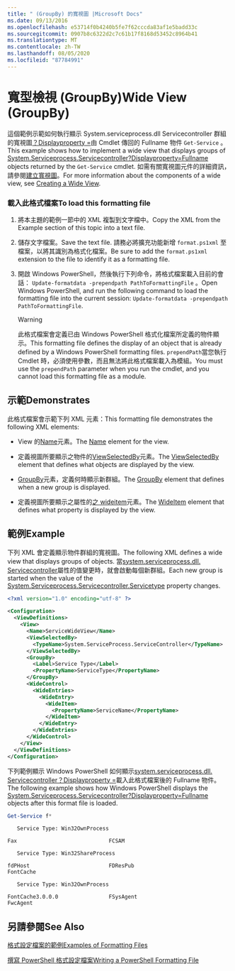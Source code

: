 ```yaml
---
title: " (GroupBy) 的寬視圖 |Microsoft Docs"
ms.date: 09/13/2016
ms.openlocfilehash: e53714f0b4240b5fe7f62cccda83af1e5badd33c
ms.sourcegitcommit: 0907b8c6322d2c7c61b17f8168d53452c8964b41
ms.translationtype: MT
ms.contentlocale: zh-TW
ms.lasthandoff: 08/05/2020
ms.locfileid: "87784991"
---
```

# <a name="wide-view-groupby"></a><span data-ttu-id="b11ed-102">寬型檢視 (GroupBy)</span><span class="sxs-lookup"><span data-stu-id="b11ed-102">Wide View (GroupBy)</span></span>

<span data-ttu-id="b11ed-103">這個範例示範如何執行顯示 System.serviceprocess.dll Servicecontroller 群組的寬視圖[？Displayproperty =](/dotnet/api/System.ServiceProcess.ServiceController)由 Cmdlet 傳回的 Fullname 物件 `Get-Service` 。</span><span class="sxs-lookup"><span data-stu-id="b11ed-103">This example shows how to implement a wide view that displays groups of [System.Serviceprocess.Servicecontroller?Displayproperty=Fullname](/dotnet/api/System.ServiceProcess.ServiceController) objects returned by the `Get-Service` cmdlet.</span></span> <span data-ttu-id="b11ed-104">如需有關寬視圖元件的詳細資訊，請參閱[建立寬視圖](./creating-a-wide-view.md)。</span><span class="sxs-lookup"><span data-stu-id="b11ed-104">For more information about the components of a wide view, see [Creating a Wide View](./creating-a-wide-view.md).</span></span>

### <a name="to-load-this-formatting-file"></a><span data-ttu-id="b11ed-105">載入此格式檔案</span><span class="sxs-lookup"><span data-stu-id="b11ed-105">To load this formatting file</span></span>

1. <span data-ttu-id="b11ed-106">將本主題的範例一節中的 XML 複製到文字檔中。</span><span class="sxs-lookup"><span data-stu-id="b11ed-106">Copy the XML from the Example section of this topic into a text file.</span></span>

2. <span data-ttu-id="b11ed-107">儲存文字檔案。</span><span class="sxs-lookup"><span data-stu-id="b11ed-107">Save the text file.</span></span> <span data-ttu-id="b11ed-108">請務必將擴充功能新增 `format.ps1xml` 至檔案，以將其識別為格式化檔案。</span><span class="sxs-lookup"><span data-stu-id="b11ed-108">Be sure to add the `format.ps1xml` extension to the file to identify it as a formatting file.</span></span>

3. <span data-ttu-id="b11ed-109">開啟 Windows PowerShell，然後執行下列命令，將格式檔案載入目前的會話： `Update-formatdata -prependpath PathToFormattingFile` 。</span><span class="sxs-lookup"><span data-stu-id="b11ed-109">Open Windows PowerShell, and run the following command to load the formatting file into the current session: `Update-formatdata -prependpath PathToFormattingFile`.</span></span>

   > [!WARNING]
   > <span data-ttu-id="b11ed-110">此格式檔案會定義已由 Windows PowerShell 格式化檔案所定義的物件顯示。</span><span class="sxs-lookup"><span data-stu-id="b11ed-110">This formatting file defines the display of an object that is already defined by a Windows PowerShell formatting files.</span></span> <span data-ttu-id="b11ed-111">`prependPath`當您執行 Cmdlet 時，必須使用參數，而且無法將此格式檔案載入為模組。</span><span class="sxs-lookup"><span data-stu-id="b11ed-111">You must use the `prependPath` parameter when you run the cmdlet, and you cannot load this formatting file as a module.</span></span>

## <a name="demonstrates"></a><span data-ttu-id="b11ed-112">示範</span><span class="sxs-lookup"><span data-stu-id="b11ed-112">Demonstrates</span></span>

<span data-ttu-id="b11ed-113">此格式檔案會示範下列 XML 元素：</span><span class="sxs-lookup"><span data-stu-id="b11ed-113">This formatting file demonstrates the following XML elements:</span></span>

- <span data-ttu-id="b11ed-114">View 的[Name](./name-element-for-view-format.md)元素。</span><span class="sxs-lookup"><span data-stu-id="b11ed-114">The [Name](./name-element-for-view-format.md) element for the view.</span></span>

- <span data-ttu-id="b11ed-115">定義視圖所要顯示之物件的[ViewSelectedBy](./viewselectedby-element-format.md)元素。</span><span class="sxs-lookup"><span data-stu-id="b11ed-115">The [ViewSelectedBy](./viewselectedby-element-format.md) element that defines what objects are displayed by the view.</span></span>

- <span data-ttu-id="b11ed-116">[GroupBy](./groupby-element-for-view-format.md)元素，定義何時顯示新群組。</span><span class="sxs-lookup"><span data-stu-id="b11ed-116">The [GroupBy](./groupby-element-for-view-format.md) element that defines when a new group is displayed.</span></span>

- <span data-ttu-id="b11ed-117">定義視圖所要顯示之屬性的[之 wideitem](./wideitem-element-for-widecontrol-format.md)元素。</span><span class="sxs-lookup"><span data-stu-id="b11ed-117">The [WideItem](./wideitem-element-for-widecontrol-format.md) element that defines what property is displayed by the view.</span></span>

## <a name="example"></a><span data-ttu-id="b11ed-118">範例</span><span class="sxs-lookup"><span data-stu-id="b11ed-118">Example</span></span>

<span data-ttu-id="b11ed-119">下列 XML 會定義顯示物件群組的寬視圖。</span><span class="sxs-lookup"><span data-stu-id="b11ed-119">The following XML defines a wide view that displays groups of objects.</span></span> <span data-ttu-id="b11ed-120">當[system.serviceprocess.dll. Servicecontroller](/dotnet/api/System.ServiceProcess.ServiceController.ServiceType)屬性的值變更時，就會啟動每個新群組。</span><span class="sxs-lookup"><span data-stu-id="b11ed-120">Each new group is started when the value of the [System.Serviceprocess.Servicecontroller.Servicetype](/dotnet/api/System.ServiceProcess.ServiceController.ServiceType) property changes.</span></span>

```xml
<?xml version="1.0" encoding="utf-8" ?>

<Configuration>
  <ViewDefinitions>
    <View>
      <Name>ServiceWideView</Name>
      <ViewSelectedBy>
        <TypeName>System.ServiceProcess.ServiceController</TypeName>
      </ViewSelectedBy>
      <GroupBy>
        <Label>Service Type</Label>
        <PropertyName>ServiceType</PropertyName>
      </GroupBy>
      <WideControl>
        <WideEntries>
          <WideEntry>
            <WideItem>
              <PropertyName>ServiceName</PropertyName>
            </WideItem>
          </WideEntry>
        </WideEntries>
      </WideControl>
    </View>
  </ViewDefinitions>
</Configuration>
```

<span data-ttu-id="b11ed-121">下列範例顯示 Windows PowerShell 如何顯示[system.serviceprocess.dll. Servicecontroller？Displayproperty =](/dotnet/api/System.ServiceProcess.ServiceController)載入此格式檔案後的 Fullname 物件。</span><span class="sxs-lookup"><span data-stu-id="b11ed-121">The following example shows how Windows PowerShell displays the [System.Serviceprocess.Servicecontroller?Displayproperty=Fullname](/dotnet/api/System.ServiceProcess.ServiceController) objects after this format file is loaded.</span></span>

```powershell
Get-Service f*
```

```output
   Service Type: Win32OwnProcess

Fax                             FCSAM

   Service Type: Win32ShareProcess

fdPHost                         FDResPub
FontCache

   Service Type: Win32OwnProcess

FontCache3.0.0.0                FSysAgent
FwcAgent
```

## <a name="see-also"></a><span data-ttu-id="b11ed-122">另請參閱</span><span class="sxs-lookup"><span data-stu-id="b11ed-122">See Also</span></span>

[<span data-ttu-id="b11ed-123">格式設定檔案的範例</span><span class="sxs-lookup"><span data-stu-id="b11ed-123">Examples of Formatting Files</span></span>](./examples-of-formatting-files.md)

[<span data-ttu-id="b11ed-124">撰寫 PowerShell 格式設定檔案</span><span class="sxs-lookup"><span data-stu-id="b11ed-124">Writing a PowerShell Formatting File</span></span>](./writing-a-powershell-formatting-file.md)

